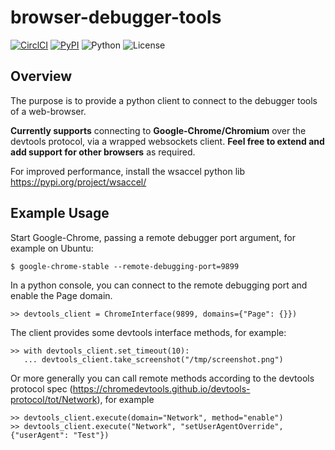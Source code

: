 # browser-debugger-tools
[![CirclCI](https://circleci.com/gh/scivisum/browser-debugger-tools.svg?style=svg)](https://app.circleci.com/pipelines/github/scivisum/browser-debugger-tools?branch=master)
[![PyPI](https://img.shields.io/pypi/v/browserdebuggertools.svg?style=flat-square)](https://pypi.python.org/pypi/browserdebuggertools)
![Python](https://img.shields.io/pypi/pyversions/browserdebuggertools.svg?style=flat-square)
![License](https://img.shields.io/pypi/l/browserdebuggertools.svg?style=flat-square)
## Overview
The purpose is to provide a python client to connect to the debugger tools of a web-browser.

**Currently supports** connecting to **Google-Chrome/Chromium** over the devtools protocol, via a wrapped websockets client. **Feel free to extend and add support for other browsers** as required.

For improved performance, install the wsaccel python lib https://pypi.org/project/wsaccel/

## Example Usage

Start Google-Chrome, passing a remote debugger port argument, for example on Ubuntu:
```
$ google-chrome-stable --remote-debugging-port=9899
```

In a python console, you can connect to the remote debugging port and enable the Page domain.
```
>> devtools_client = ChromeInterface(9899, domains={"Page": {}})
```

The client provides some devtools interface methods, for example:
```
>> with devtools_client.set_timeout(10):
   ... devtools_client.take_screenshot("/tmp/screenshot.png")
```

Or more generally you can call remote methods according to the devtools protocol spec (https://chromedevtools.github.io/devtools-protocol/tot/Network), for example
```
>> devtools_client.execute(domain="Network", method="enable")
>> devtools_client.execute("Network", "setUserAgentOverride", {"userAgent": "Test"})
````

